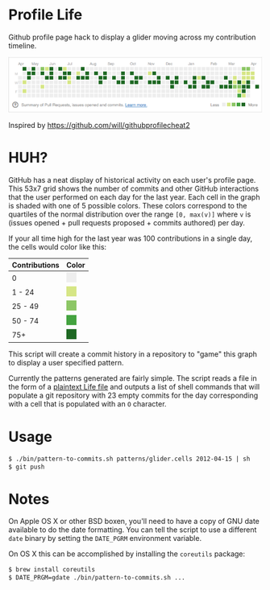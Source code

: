 Profile Life
============

Github profile page hack to display a glider moving across my contribution
timeline.

![Example graph](assets/timeline.png)

Inspired by https://github.com/will/githubprofilecheat2

HUH?
====

GitHub has a neat display of historical activity on each user's profile page.
This 53x7 grid shows the number of commits and other GitHub interactions that
the user performed on each day for the last year. Each cell in the graph is
shaded with one of 5 possible colors. These colors correspond to the quartiles
of the normal distribution over the range `[0, max(v)]` where `v` is (issues
opened + pull requests proposed + commits authored) per day.

If your all time high for the last year was 100 contributions in a single day,
the cells would color like this:

| Contributions   | Color                         |
| :-------------- | :---------------------------- |
| 0               | ![#eeeeee](assets/eeeeee.png) |
| 1  - 24         | ![#d6e685](assets/d6e685.png) |
| 25 - 49         | ![#8cc665](assets/8cc665.png) |
| 50 - 74         | ![#44a340](assets/44a340.png) |
| 75+             | ![#1e6823](assets/1e6823.png) |

This script will create a commit history in a repository to "game" this graph
to display a user specified pattern.

Currently the patterns generated are fairly simple. The script reads a file in
the form of a [plaintext Life file][] and outputs a list of shell commands
that will populate a git repository with 23 empty commits for the day
corresponding with a cell that is populated with an `O` character.

Usage
=====

    $ ./bin/pattern-to-commits.sh patterns/glider.cells 2012-04-15 | sh
    $ git push


Notes
=====
On Apple OS X or other BSD boxen, you'll need to have a copy of GNU date
available to do the date formatting. You can tell the script to use
a different `date` binary by setting the `DATE_PGRM` environment variable.

On OS X this can be accomplished by installing the `coreutils` package:

    $ brew install coreutils
    $ DATE_PRGM=gdate ./bin/pattern-to-commits.sh ...


[plaintext Life file]: http://www.conwaylife.com/wiki/Plaintext
